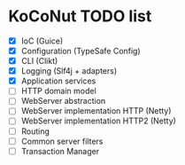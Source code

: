 # KoCoNut TODO list

- [x] IoC (Guice)
- [x] Configuration (TypeSafe Config)
- [x] CLI (Clikt)
- [x] Logging (Slf4j + adapters)
- [x] Application services
- [ ] HTTP domain model
- [ ] WebServer abstraction
- [ ] WebServer implementation HTTP (Netty)
- [ ] WebServer implementation HTTP2 (Netty)
- [ ] Routing
- [ ] Common server filters
- [ ] Transaction Manager
